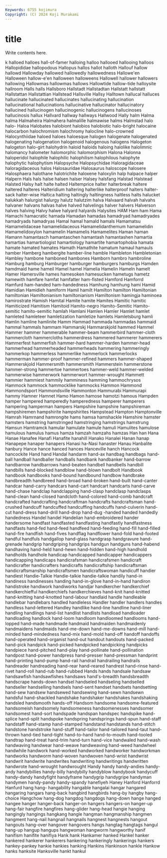 ```yaml
---
Keywords: 6755 kojimura
Copyright: (C) 2024 Koji Murakami
---
```


# title

Write contents here.



k halloed halloes hall-of-famer halloing halloo hallooed hallooing halloos
Hallopididae hallopodous Hallopus hallos hallot halloth Hallouf hallow hallowd Hallowday
hallowed hallowedly hallowedness Hallowe'en Halloween hallow-e'en halloween halloweens Hallowell hallower
hallowers hallowing Hallowmas hallowmas hallows Hallowtide hallow-tide halloysite hallroom Halls
halls Hallsboro Hallstadt Hallstadtan Hallstatt hallstatt Hallstattan Hallstattian Hallstead Hallsville
Hallsy Halltown hallucal halluces hallucinate hallucinated hallucinates hallucinating hallucination hallucinational
hallucinations hallucinative hallucinator hallucinatory hallucined hallucinogen hallucinogenic hallucinogens hallucinoses hallucinosis
hallux Hallvard hallway hallways Hallwood Hally halm Halma halma Halmaheira
Halmahera halmalille halmawise halms Halmstad halo halo- Haloa Halobates halobiont
halobios halobiotic halo-bright halocaine halocarbon halochromism halochromy halocline halo-crowned Halocynthiidae
haloed haloes haloesque halogen halogenate halogenated halogenating halogenation halogenoid halogenous
halogens Halogeton halogeton halo-girt halohydrin haloid haloids haloing halolike halolimnic
halomancy halometer halomorphic halomorphism Halona Halonna haloperidol halophile halophilic halophilism
halophilous halophyte halophytic halophytism Halopsyche Halopsychidae Haloragidaceae haloragidaceous halos Halosauridae
Halosaurus haloscope halosere Halosphaera halothane halotrichite haloxene haloxylin halp halpace
halper Halpern Hals hals halse halsen halser Halsey halsfang Halstad
Halstead Halsted Halsy halt halte halted Haltemprice halter halterbreak haltere
haltered halteres Halteridium haltering halterlike halterproof halters halter-sack halter-wise Haltica
halting haltingly haltingness haltless halts halucket halukkah halurgist halurgy halutz
halutzim halva Halvaard halvah halvahs halvaner halvans halvas halve halved
halvelings halver halvers Halverson halves halving Halvy halwe halyard halyards
Halysites HAM Ham ham Hama Hamachi hamacratic hamada Hamadan hamadas
hamadryad hamadryades hamadryads hamadryas Hamal hamal hamald hamals Hamamatsu Hamamelidaceae
hamamelidaceous Hamamelidanthemum hamamelidin Hamamelidoxylon hamamelin Hamamelis Hamamelites Haman haman Hamann
hamantasch hamantaschen hamantash hamantashen hamartia hamartias hamartiologist hamartiology hamartite hamartophobia
hamata hamate hamated hamates Hamath Hamathite hamatum hamaul hamauls hamber
Hamberg hambergite hamber-line hamble Hambleton Hambletonian Hambley hambone hamboned hambones
Hamborn hambro hambroline Hamburg hamburg Hamburger hamburger hamburgers hamburgs Hamden
hamdmaid hame hameil Hamel hamel Hamelia Hamelin Hameln hamelt Hamer
Hamersville hames hamesoken hamesucken hametugs hametz hamewith hamfare hamfat hamfatter
ham-fisted Hamford Hamforrd Hamfurd ham-handed ham-handedness Hamhung hamhung hami Hamid
Hamidian Hamidieh hamiform Hamil hamilt Hamilton hamilton Hamiltonian hamiltonian Hamiltonianism
hamiltonianism Hamiltonism hamingja haminoea hamirostrate Hamish Hamital Hamite hamite Hamites
Hamitic hamitic Hamiticized Hamitism Hamitoid Hamito-negro Hamito-Semitic Hamito-semitic hamito-semitic hamlah
Hamlani Hamlen Hamler Hamlet hamlet hamleted hamleteer hamletization hamletize hamlets
Hamletsburg hamli Hamlin hamline hamlinite Hamm Hammad hammada hammadas hammaid
hammal hammals hammam Hammarskj Hammarskjold hammed Hammel Hammer hammer hammerable
hammer-beam hammerbird hammer-cloth hammercloth hammercloths hammerdress hammered hammerer hammerers Hammerfest
hammerfish hammer-hard hammer-harden hammer-head hammerhead hammerheaded hammerheads hammering hammeringly hammerkop
hammerless hammerlike hammerlock hammerlocks hammerman hammer-proof hammer-refined hammers hammer-shaped Hammerskjold
Hammersmith hammersmith Hammerstein hammerstone hammer-strong hammertoe hammertoes hammer-weld hammer-welded hammerwise
hammerwork hammerwort hammer-wrought Hammett hammier hammiest hammily hamminess hamming hammochrysos
Hammock hammock hammocklike hammocks Hammon Hammond Hammondsport Hammondsville Hammonton Hammurabi
Hammurapi hammy Hamner Hamnet Hamo Hamon hamose hamotzi hamous Hampden
hamper hampered hamperedly hamperedness hamperer hamperers hampering hamperman hampers Hampshire
hampshire hampshireman hampshiremen hampshirite hampshirites Hampstead Hampton Hamptonville Hamrah Hamrnand
hamrongite hams hamsa hamshackle Hamshire hamster hamsters hamstring hamstringed hamstringing
hamstrings hamstrung Hamsun Hamtramck hamular hamulate hamule hamuli Hamulites hamulose
hamulous hamulus hamus hamza hamzah hamzahs hamzas Han han Hana
Hanae Hanafee Hanafi Hanafite hanahill Hanako Hanalei Hanan hanap Hanapepe
hanaper hanapers Hanasi ha-Nasi hanaster Hanau Hanbalite hanbury Hance hance
hanced hances Hanceville hanch Hancock hancockite Hand hand Handal handarm
hand-ax handbag handbags hand-ball handball handballer handballs handbank handbanker hand-barrow
handbarrow handbarrows hand-beaten handbell handbells handbill handbills hand-blocked handblow hand-blown
handbolt Handbook handbook handbooks hand-bound handbound handbow handbrake handbreadth handbreed
hand-broad hand-broken hand-built hand-canter handcar hand-carry handcars hand-cart handcart handcarts
hand-carve hand-chase handclap handclapping hand-clasp handclasp handclasps hand-clean hand-closed handcloth
hand-colored hand-comb handcraft handcrafted handcrafting handcraftman handcrafts handcraftsman hand-crushed handcuff
handcuffed handcuffing handcuffs hand-culverin hand-cut hand-dress hand-drill hand-drop hand-dug -handed
handed handedly handedness Handel handel Handelian hand-embroidered hander handersome handfast
handfasted handfasting handfastly handfastness handfasts hand-fed hand-feed handfeed hand-feeding hand-fill
hand-filled hand-fire handfish hand-fives handflag handflower hand-fold hand-footed handful handfuls
handgallop hand-glass handgrasp handgravure hand-grenade handgrip handgriping handgrips handgun handguns
hand-habend handhaving hand-held hand-hewn hand-hidden hand-high handhold handholds handhole handicap
handicapped handicapper handicappers handicapping handicaps handicrafsman handicrafsmen handicraft handicrafter handicrafters
handicrafts handicraftship handicraftsman handicraftsmanship handicraftsmen handicraftswoman handicuff handier handiest Handie-Talkie
Handie-talkie handie-talkie handily hand-in handiness handinesses handing hand-in-glove hand-in-hand handiron
handistroke handiwork handiworks handjar handkercher handkerchief handkerchiefful handkerchiefs handkerchieves hand-knit
hand-knitted hand-knitting hand-knotted hand-labour handlaid handle handleable handlebar handlebars handled
handleless Handler handler handlers handles handless hand-lettered Handley handlike hand-line
handline hand-liner handling handlings hand-list handlist handlists handload handloader handloading
handlock hand-loom handloom handloomed handlooms hand-lopped hand-made handmade handmaid handmaiden
handmaidenly handmaidens handmaids hand-me-down hand-me-downs hand-mill hand-minded hand-mindedness hand-mix hand-mold
hand-off handoff handoffs hand-operated hand-organist hand-out handout handouts hand-packed hand-pick
handpick hand-picked handpicked handpicking handpicks handpiece hand-pitched hand-play hand-pollinate hand-pollination
handpost hand-power handpress hand-presser hand-pressman handprint hand-printing hand-pump hand-rail handrail
handrailing handrails handreader handreading hand-rear hand-reared handrest hand-rinse hand-rivet hand-roll
hand-rub hand-rubbed Hands hands handsale handsaw handsawfish handsawfishes handsaws hand's-breadth
handsbreadth handscrape hands-down handsel handseled handseling handselled handseller handselling handsels
hand-sent handset handsets handsetting hand-sew handsew handsewed handsewing hand-sewn handsewn
handsful hand-shackled handshake handshaker handshakes handshaking handsled handsmooth hands-off Handsom
handsome handsome-featured handsomeish handsomely handsomeness handsomenesses handsomer handsomest hand-sort handspade
handspan handspec handspike hand-splice hand-split handspoke handspring handsprings hand-spun hand-staff
handstaff hand-stamp hand-stamped handstand handstands hand-stitch handstone handstroke hand-stuff hand-tailor
hand-tailored hand-taut hand-thrown hand-tied hand-tight hand-to-hand hand-to-mouth hand-tooled handtrap hand-treat
hand-trim hand-turn hand-vice handwaled hand-wash handwaving handwear hand-weave handweaving hand-weed
handwheel handwhile handwork hand-worked handworked handworker handworkman handworks handworm hand-woven
handwoven hand-wrist handwrist handwrit handwrite handwrites handwriting handwritings handwritten handwrote
hand-wrought handwrought Handy handy handy-andies handy-andy handybillies handy-billy handybilly handyblow
handybook handycuff handy-dandy handyfight handyframe handygrip handygripe handyman handymen handy-pandy
handy-spandy hanefiyeh Haney Hanford Hanforrd Hanfurd hang hang- hangability hangable
hangalai hangar hangared hangaring hangars hang-back hangbird hangbirds hang-by hangby
hang-choice Hangchow hang-dog hangdog hangdogs hang-down hange hanged hangee hanger
hanger-back hanger-on hangers hangers-on hanger-up hang-fair hangfire hangfires hang-glider hang-head
hangie hanging hangingly hangings hangkang hangle hangman hangmanship hangmen hangment
hang-nail hangnail hangnails hangnest hangnests hangout hangouts hang-over hangover hangovers
hangs hangtag hangtags hangul hang-up hangup hangups hangwoman hangworm hangworthy
hanif hanifism hanifite hanifiya Hank hank Hankamer hanked Hankel hanker
hankered hankerer hankerers hankering hankeringly hankerings hankers hankey-pankey hankie hankies
hanking Hankins Hankinson hankle Hankow hanks hanksite Hanksville hankt hankul
